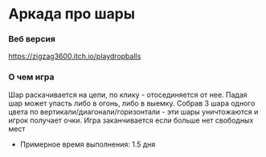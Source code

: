 # Аркада про шары
### Веб версия
https://zigzag3600.itch.io/playdropballs
### О чем игра
Шар раскачивается на цепи, по клику - отосединяется от нее. Падая шар может упасть либо в огонь, либо в выемку. Собрав 3 шара одного цвета по вертикали/диагонали/горизонтали - эти шары уничтожаются и игрок получает очки. 
Игра заканчивается если больше нет свободных мест
- Примерное время выполнения: 1.5 дня
